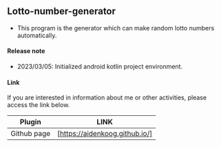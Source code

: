 ## Lotto-number-generator
- This program is the generator which can make random lotto numbers automatically.

#### Release note
- 2023/03/05: Initialized android kotlin project environment.

#### Link

If you are interested in information about me or other activities, please access the link below.

| Plugin | LINK |
| ------ | ------ |
| Github page | [https://aidenkoog.github.io/] |
